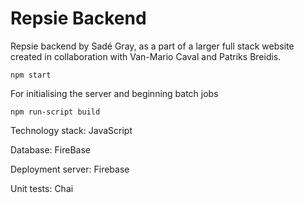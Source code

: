 # Repsie Backend
Repsie backend by Sadé Gray, as a part of a larger full stack website created in collaboration with Van-Mario Caval and Patriks Breidis.

`npm start`

For initialising the server and beginning batch jobs 

`npm run-script build`

Technology stack: JavaScript

Database: FireBase

Deployment server: Firebase

Unit tests: Chai

